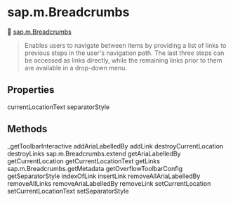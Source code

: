 # sap.m.Breadcrumbs

🔗 [sap.m.Breadcrumbs](https://ui5.sap.com/#/api/sap.m.Breadcrumbs)

><p>Enables users to navigate between items by providing a list of links to previous steps in the user's navigation path. The last three steps can be accessed as links directly, while the remaining links prior to them are available in a drop-down menu.</p>

## Properties

currentLocationText
separatorStyle

## Methods

_getToolbarInteractive
addAriaLabelledBy
addLink
destroyCurrentLocation
destroyLinks
sap.m.Breadcrumbs.extend
getAriaLabelledBy
getCurrentLocation
getCurrentLocationText
getLinks
sap.m.Breadcrumbs.getMetadata
getOverflowToolbarConfig
getSeparatorStyle
indexOfLink
insertLink
removeAllAriaLabelledBy
removeAllLinks
removeAriaLabelledBy
removeLink
setCurrentLocation
setCurrentLocationText
setSeparatorStyle
